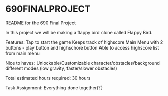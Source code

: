 # 690FINALPROJECT
README for the 690 Final Project

In this project we will be making a flappy bird clone called Flappy Bird.

Features:
Tap to start the game
Keeps track of highscore
Main Menu with 2 buttons - play button and highschore button
Able to access highscore list from main menu


Nice to haves:
Unlockable/Customizable character/obstacles/background
different modes (low gravity, faster/slower obstacles)

Total estimated hours required: 30 hours

Task Assignment:
Everything done together(?)

